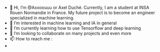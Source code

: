 - 👋 Hi, I’m @Axxoouuu or Axel Duché. Currently, I am a student at INSA Rouen Normandie in France. My future project is to become an engineer specialized in machine learning.    
- 👀 I’m interested in machine learning and IA in general
- 🌱 I’m currently learning how to use Tensorflow and deep learning 
- 💞️ I’m looking to collaborate on many projects and even more
- 📫 How to reach me :
- 

<!---
Axxoouuu/Axxoouuu is a ✨ special ✨ repository because its `README.md` (this file) appears on your GitHub profile.
You can click the Preview link to take a look at your changes.
--->
